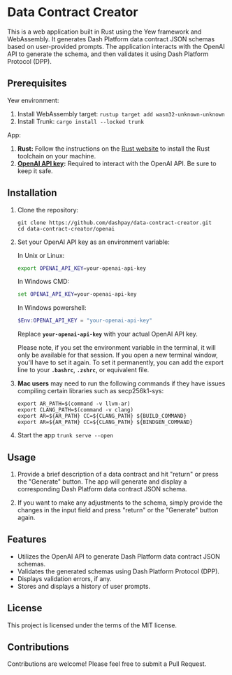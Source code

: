 # Data Contract Creator

This is a web application built in Rust using the Yew framework and WebAssembly. It generates Dash Platform data contract JSON schemas based on user-provided prompts. The application interacts with the OpenAI API to generate the schema, and then validates it using Dash Platform Protocol (DPP).

## Prerequisites

Yew environment:

1. Install WebAssembly target: `rustup target add wasm32-unknown-unknown`
2. Install Trunk: `cargo install --locked trunk`

App:

1. **Rust:** Follow the instructions on the [Rust website](https://www.rust-lang.org/tools/install) to install the Rust toolchain on your machine.
2. **[OpenAI API key](https://beta.openai.com/signup/):** Required to interact with the OpenAI API. Be sure to keep it safe.

## Installation

1. Clone the repository:

    ```
    git clone https://github.com/dashpay/data-contract-creator.git
    cd data-contract-creator/openai
    ```

2. Set your OpenAI API key as an environment variable:

    In Unix or Linux:

    ```bash
    export OPENAI_API_KEY=your-openai-api-key
    ```

    In Windows CMD:

    ```cmd
    set OPENAI_API_KEY=your-openai-api-key
    ```

    In Windows powershell:

    ```powershell
    $Env:OPENAI_API_KEY = "your-openai-api-key"
    ```

    Replace **`your-openai-api-key`** with your actual OpenAI API key.

    Please note, if you set the environment variable in the terminal, it will only be available for that session. If you open a new terminal window, you'll have to set it again. To set it permanently, you can add the export line to your **`.bashrc`**, **`.zshrc`**, or equivalent file.

3. **Mac users** may need to run the following commands if they have issues compiling certain libraries such as secp256k1-sys:
    ```
    export AR_PATH=$(command -v llvm-ar)
    export CLANG_PATH=$(command -v clang)
    export AR=${AR_PATH} CC=${CLANG_PATH} ${BUILD_COMMAND}
    export AR=${AR_PATH} CC=${CLANG_PATH} ${BINDGEN_COMMAND}
    ```

4. Start the app `trunk serve --open`

## Usage

1. Provide a brief description of a data contract and hit "return" or press the "Generate" button. The app will generate and display a corresponding Dash Platform data contract JSON schema.

2. If you want to make any adjustments to the schema, simply provide the changes in the input field and press "return" or the "Generate" button again. 

## Features

* Utilizes the OpenAI API to generate Dash Platform data contract JSON schemas.
* Validates the generated schemas using Dash Platform Protocol (DPP).
* Displays validation errors, if any.
* Stores and displays a history of user prompts.

## License

This project is licensed under the terms of the MIT license.

## Contributions

Contributions are welcome! Please feel free to submit a Pull Request.

